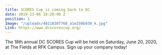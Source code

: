 ```yaml
---
title: SCORES Cup is coming back to DC
date: 2019-11-06 18:20:00 Z
position: 1
Image: "/uploads/48118387768_a1e258b939_k.jpg"
Link: https://www.dcscorescup.org/
---
```


The 18th annual DC SCORES Cup will be held on Saturday, June 20, 2020, at The Fields at RFK Campus. Sign up your company today!